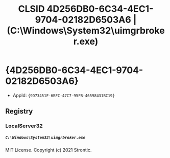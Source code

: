 ﻿---
title: "CLSID 4D256DB0-6C34-4EC1-9704-02182D6503A6 | (C:\\Windows\\System32\\uimgrbroker.exe)"
excerpt: What is COM-Object CLSID 4D256DB0-6C34-4EC1-9704-02182D6503A6?
---

# {4D256DB0-6C34-4EC1-9704-02182D6503A6}

* AppId: `{9D73451F-6BFC-47C7-95FB-46598431BC19}`

## Registry


### LocalServer32

##### `C:\Windows\System32\uimgrbroker.exe`

MIT License. Copyright (c) 2021 Strontic.


